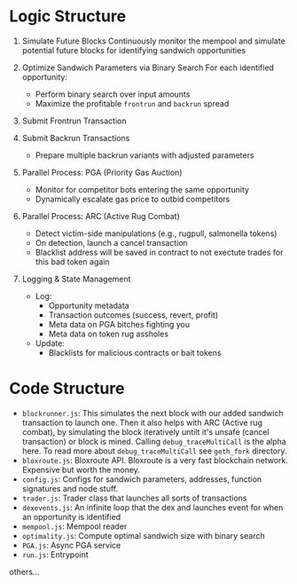 # Logic Structure
1. Simulate Future Blocks
Continuously monitor the mempool and simulate potential future blocks for identifying sandwich opportunities

2. Optimize Sandwich Parameters via Binary Search
For each identified opportunity:
   - Perform binary search over input amounts
   - Maximize the profitable `frontrun` and `backrun` spread

1. Submit Frontrun Transaction

2. Submit Backrun Transactions
   - Prepare multiple backrun variants with adjusted parameters

3. Parallel Process: PGA (Priority Gas Auction)
   - Monitor for competitor bots entering the same opportunity
   - Dynamically escalate gas price to outbid competitors

4. Parallel Process: ARC (Active Rug Combat)
   - Detect victim-side manipulations (e.g., rugpull, salmonella tokens)
   - On detection, launch a cancel transaction
   - Blacklist address will be saved in contract to not exectute trades for this bad token again

5. Logging & State Management
   - Log:
       - Opportunity metadata
       - Transaction outcomes (success, revert, profit)
       - Meta data on PGA bitches fighting you
       - Meta data on token rug assholes
   - Update:
       - Blacklists for malicious contracts or bait tokens

# Code Structure


- `blockrunner.js`: This simulates the next block with our added sandwich transaction to launch one. Then it also helps with ARC (Active rug combat), by simulating the block iteratively untilt it's unsafe (cancel transaction) or block is mined. Calling `debug_traceMultiCall` is the alpha here. To read more about `debug_traceMultiCall` see `geth_fork` directory.
- `bloxroute.js`: Bloxroute API. Bloxroute is a very fast blockchain network. Expensive but worth the money.
- `config.js`: Configs for sandwich parameters, addresses, function signatures and node stuff.
- `trader.js`: Trader class that launches all sorts of transactions
- `dexevents.js`: An infinite loop that the dex and launches event for when an opportunity is identified
- `mempool.js`: Mempool reader
- `optimality.js`: Compute optimal sandwich size with binary search
- `PGA.js`: Async PGA service
- `run.js`: Entrypoint

others...